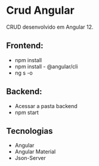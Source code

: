 # Crud Angular
CRUD desenvolvido em Angular 12.

## Frontend:
- npm install
- npm install - @angular/cli
- ng s -o

## Backend:
- Acessar a pasta backend
- npm start

## Tecnologias
- Angular
- Angular Material
- Json-Server
